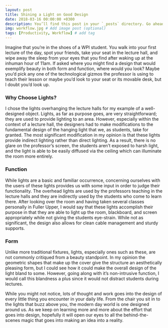 ```yaml
---
layout: post
title: Shining a Light on Good Design
date: 2018-03-16 00:00:00 +0300
description: You’ll find this post in your `_posts` directory. Go ahead and edit it and re-build the site to see your changes. # Add post description (optional)
img: workflow.jpg # Add image post (optional)
tags: [Productivity, Workflow] # add tag
---
```


Imagine that you’re in the shoes of a WPI student. You walk into your first lecture of the day, spot your friends, take your seat in the lecture hall, and wipe away the sleep from your eyes that you find after waking up at the inhuman hour of 11am. If asked where you might find a design that would exemplify beauty in both form and function, where would you look? Maybe you’d pick any one of the technological gizmos the professor is using to teach their lesson or maybe you’d look to your seat or its movable desk, but I doubt you’d look up.

###  Why Choose Lights?
I chose the lights overhanging the lecture halls for my example of a well-designed object. Lights, as far as purpose goes, are very straightforward; they are used to provide lighting to an area. However, especially within the context of a lecture hall, the designers had to make modifications to the fundamental design of the hanging light that we, as students, take for granted. The most significant modification in my opinion is that these lights provide indirect lighting rather than direct lighting. As a result, there is no glare on the professor’s screen, the students aren’t exposed to harsh light, and the light is able to be easily diffused via the ceiling which can illuminate the room more entirely.

###  Function
While lights are a basic and familiar occurrence, concerning ourselves with the users of these lights provides us with some input in order to judge their functionality. The overhead lights are used by the professors teaching in the lecture halls and they are indirectly used by the students who come to learn there. After looking over the room and having taken several classes personally in Fuller Upper, I would say that these lights accomplish their purpose in that they are able to light up the room, blackboard, and screen appropriately while not giving the students eye-strain. While not as significant, the design also allows for clean cable management and sturdy supports.

###  Form
Unlike more traditional fixtures, lights, especially ones such as these, are not commonly critiqued from a beauty standpoint. In my opinion the geometric shapes that make up the cover give the structure an aesthetically pleasing form, but I could see how it could make the overall design of the light bland to some. However, going along with it’s non-intrusive function, I would call this blandness a plus since it would not distract students during lectures.

While you might not notice, lots of thought and work goes into the design of every little thing you encounter in your daily life. From the chair you sit in to the lights that buzz above you, the modern day world is one designed around us. As we keep on learning more and more about the effort that goes into design, hopefully it will open our eyes to all the behind-the-scenes magic that goes into making an idea into a reality.
